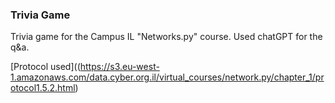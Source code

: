 ### Trivia Game

Trivia game for the Campus IL "Networks.py" course.
Used chatGPT for the q&a.

[Protocol used]((https://s3.eu-west-1.amazonaws.com/data.cyber.org.il/virtual_courses/network.py/chapter_1/protocol1.5.2.html)
